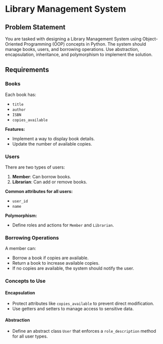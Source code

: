 # Library Management System

## Problem Statement
You are tasked with designing a Library Management System using Object-Oriented Programming (OOP) concepts in Python. The system should manage books, users, and borrowing operations. Use abstraction, encapsulation, inheritance, and polymorphism to implement the solution.

## Requirements

### Books

Each book has:
- `title`
- `author`
- `ISBN`
- `copies_available`

**Features:**
- Implement a way to display book details.
- Update the number of available copies.

### Users

There are two types of users:
1. **Member**: Can borrow books.
2. **Librarian**: Can add or remove books.

**Common attributes for all users:**
- `user_id`
- `name`

**Polymorphism:**
- Define roles and actions for `Member` and `Librarian`.

### Borrowing Operations

A member can:
- Borrow a book if copies are available.
- Return a book to increase available copies.
- If no copies are available, the system should notify the user.

### Concepts to Use

#### Encapsulation
- Protect attributes like `copies_available` to prevent direct modification.
- Use getters and setters to manage access to sensitive data.

#### Abstraction
- Define an abstract class `User` that enforces a `role_description` method for all user types.
